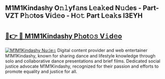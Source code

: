 ## M1M1Kindashy O𝚗𝚕yf𝚊ns L𝚎a𝚔ed N𝚞𝚍es - Part-VZT P𝚑𝚘tos Vi𝚍𝚎o - H𝚘𝚝 Part L𝚎a𝚔s l3EYH

# <h2><a href="http://kf30t4.oniu.top/?m=M1M1Kindashy">🔗👉 🔴 M1M1Kindashy P𝚑ot𝚘𝚜 V𝚒d𝚎o</a></h2>

[![M1M1Kindashy Nu𝚍e𝚜](https://i.imgur.com/0qMVB7G.gif)](http://kf30t4.oniu.top/?m=M1M1Kindashy)
Digital content provider and web entertainer M1M1Kindashy, known for sharing dance and lifestyle knowledge through solo and collaborative dance presentations and brief films. Dedicated social justice advocate M1M1Kindashy, recognized for their passion and efforts to promote equality and justice for all.  
